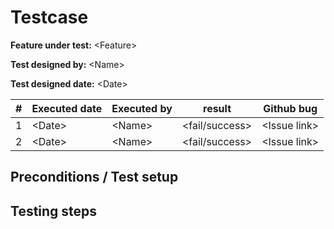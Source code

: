 
# Testcase


**Feature under test:** \<Feature>

**Test designed by:** \<Name>

**Test designed date:** \<Date>


| #    | Executed date | Executed by | result          | Github bug    |
| ---- | ------------- | ----------- | --------------- | ------------- |
|    1 | \<Date>       | \<Name>     | \<fail/success> | \<Issue link> |
|    2 | \<Date>       | \<Name>     | \<fail/success> | \<Issue link> |


## Preconditions / Test setup

## Testing steps






